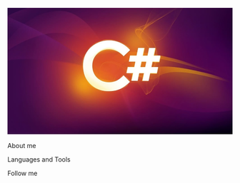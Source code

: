 [![Header](https://github.com/D1gout/D1gout/blob/main/assets/handler.png)](https://github.com/D1gout/CSharp)

About me

Languages and Tools

Follow me